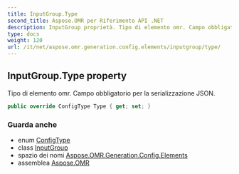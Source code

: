 ```yaml
---
title: InputGroup.Type
second_title: Aspose.OMR per Riferimento API .NET
description: InputGroup proprietà. Tipo di elemento omr. Campo obbligatorio per la serializzazione JSON.
type: docs
weight: 120
url: /it/net/aspose.omr.generation.config.elements/inputgroup/type/
---
```

## InputGroup.Type property

Tipo di elemento omr. Campo obbligatorio per la serializzazione JSON.

```csharp
public override ConfigType Type { get; set; }
```

### Guarda anche

* enum [ConfigType](../../../aspose.omr.generation.config.enums/configtype/)
* class [InputGroup](../)
* spazio dei nomi [Aspose.OMR.Generation.Config.Elements](../../inputgroup/)
* assemblea [Aspose.OMR](../../../)


